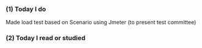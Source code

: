### (1) Today I do

Made load test based on Scenario using Jmeter
(to present test committee)

### (2) Today I read or studied

